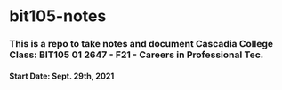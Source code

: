 # bit105-notes

### This is a repo to take notes and document Cascadia College Class: BIT105 01 2647 - F21 - Careers in Professional Tec.

#### Start Date: Sept. 29th, 2021
